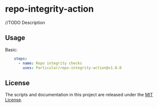 # repo-integrity-action

//TODO Description

## Usage

Basic:

```yaml
    steps:
      - name: Repo integrity checks
        uses: Particular/repo-integrity-action@v1.0.0
```

## License

The scripts and documentation in this project are released under the [MIT License](LICENSE.md).
